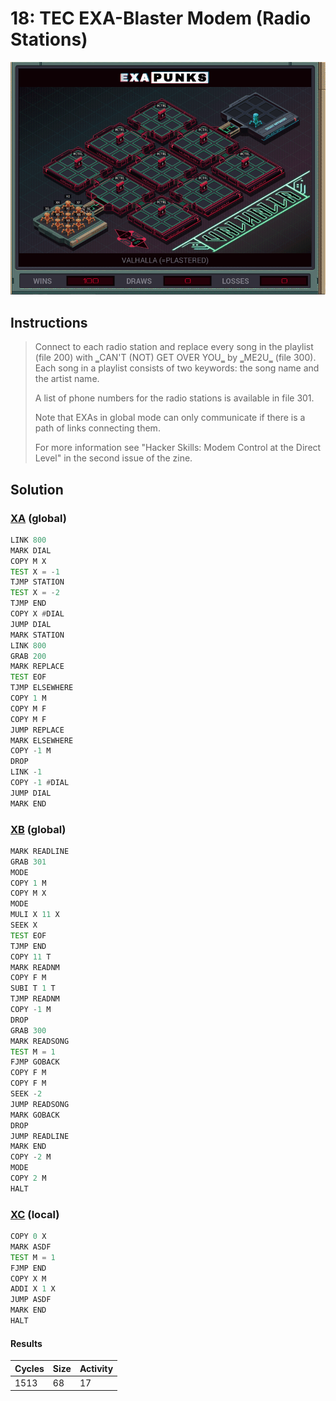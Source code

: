 # 18: TEC EXA-Blaster Modem (Radio Stations)

<div align="center"><img src="EXAPUNKS - Valhalla (=plastered, 2023-05-19-15-14-20).gif" /></div>

## Instructions
> ﻿Connect to each radio station and replace every song in the playlist (file 200) with ‗CAN'T (NOT) GET OVER YOU‗ by ‗ME2U‗ (file 300). Each song in a playlist consists of two keywords: the song name and the artist name.
> 
> A list of phone numbers for the radio stations is available in file 301.
> 
> Note that EXAs in global mode can only communicate if there is a path of links connecting them.
> 
> For more information see "Hacker Skills: Modem Control at the Direct Level" in the second issue of the zine.

## Solution

### [XA](XA.exa) (global)
```asm
LINK 800
MARK DIAL
COPY M X
TEST X = -1
TJMP STATION
TEST X = -2
TJMP END
COPY X #DIAL
JUMP DIAL
MARK STATION
LINK 800
GRAB 200
MARK REPLACE
TEST EOF
TJMP ELSEWHERE
COPY 1 M
COPY M F
COPY M F
JUMP REPLACE
MARK ELSEWHERE
COPY -1 M
DROP
LINK -1
COPY -1 #DIAL
JUMP DIAL
MARK END
```

### [XB](XB.exa) (global)
```asm
MARK READLINE
GRAB 301
MODE
COPY 1 M
COPY M X
MODE
MULI X 11 X
SEEK X
TEST EOF
TJMP END
COPY 11 T
MARK READNM
COPY F M
SUBI T 1 T
TJMP READNM
COPY -1 M
DROP
GRAB 300
MARK READSONG
TEST M = 1
FJMP GOBACK
COPY F M
COPY F M 
SEEK -2
JUMP READSONG
MARK GOBACK
DROP
JUMP READLINE
MARK END
COPY -2 M
MODE
COPY 2 M
HALT
```

### [XC](XC.exa) (local)
```asm
COPY 0 X
MARK ASDF
TEST M = 1
FJMP END
COPY X M
ADDI X 1 X
JUMP ASDF
MARK END
HALT
```

#### Results
| Cycles | Size | Activity |
|--------|------|----------|
| 1513   | 68   | 17       |
